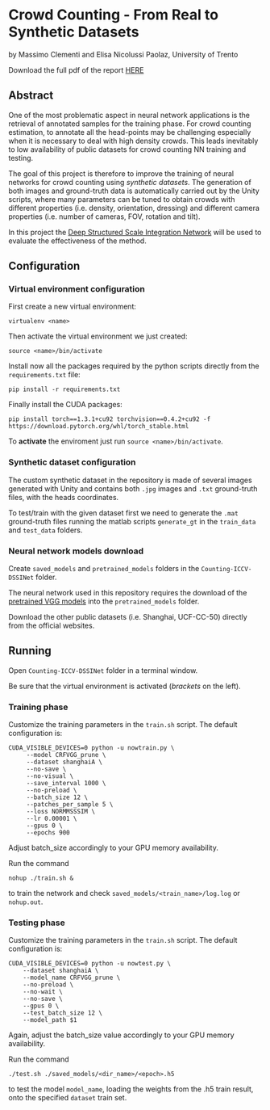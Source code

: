 # Crowd Counting - From Real to Synthetic Datasets
by Massimo Clementi and Elisa Nicolussi Paolaz, University of Trento

Download the full pdf of the report [HERE](https://github.com/MassimoClementi/CV-Crowd-Counting/raw/master/Crowd_Counting_Final_Report.pdf)

## Abstract
One of the most problematic aspect in neural network applications is the retrieval of annotated samples for the training phase. For crowd counting estimation, to annotate all the head-points may be challenging especially when it is necessary to deal with high density crowds. This leads inevitably to low availability of public datasets for crowd counting NN training and testing.

The goal of this project is therefore to improve the training of neural networks for crowd counting using *synthetic datasets*. The generation of both images and ground-truth data is automatically carried out by the Unity scripts, where many parameters can be tuned to obtain crowds with different properties (i.e. density, orientation, dressing) and different camera properties (i.e. number of cameras, FOV, rotation and tilt).

In this project the [Deep Structured Scale Integration Network](https://github.com/Legion56/Counting-ICCV-DSSINet) will be used to evaluate the effectiveness of the method.


## Configuration

### Virtual environment configuration
First create a new virtual environment:

	virtualenv <name>

Then activate the virtual environment we just created:

	source <name>/bin/activate
	
Install now all the packages required by the python scripts directly from the `requirements.txt` file:

	pip install -r requirements.txt
	
Finally install the CUDA packages:

	pip install torch==1.3.1+cu92 torchvision==0.4.2+cu92 -f https://download.pytorch.org/whl/torch_stable.html
	
To **activate** the enviroment just run `source <name>/bin/activate`.


### Synthetic dataset configuration
The custom synthetic dataset in the repository is made of several images generated with Unity and contains both `.jpg` images and `.txt` ground-truth files, with the heads coordinates.

To test/train with the given dataset first we need to generate the `.mat` ground-truth files running the matlab scripts `generate_gt` in the `train_data` and `test_data` folders.

### Neural network models download
Create `saved_models` and `pretrained_models` folders in the `Counting-ICCV-DSSINet` folder.

The neural network used in this repository requires the download of the [pretrained VGG models](https://www.dropbox.com/sh/wx8ah2c6pavod5p/AACDoJvNHrKJ_YaT_ObrCV-3a?dl=0) into the `pretrained_models` folder.

Download the other public datasets (i.e. Shanghai, UCF-CC-50) directly from the official websites.


## Running
Open `Counting-ICCV-DSSINet` folder in a terminal window.

Be sure that the virtual environment is activated (*brackets* on the left).

### Training phase
Customize the training parameters in the `train.sh` script. The default configuration is:

```
CUDA_VISIBLE_DEVICES=0 python -u nowtrain.py \
	 --model CRFVGG_prune \
	 --dataset shanghaiA \
	 --no-save \
	 --no-visual \
	 --save_interval 1000 \
	 --no-preload \
	 --batch_size 12 \
	 --patches_per_sample 5 \
	 --loss NORMMSSSIM \
	 --lr 0.00001 \
	 --gpus 0 \
	 --epochs 900
```

Adjust batch_size accordingly to your GPU memory availability.

Run the command

	nohup ./train.sh &

to train the network and check `saved_models/<train_name>/log.log` or `nohup.out`.

### Testing phase
Customize the training parameters in the `train.sh` script. The default configuration is:

```
CUDA_VISIBLE_DEVICES=0 python -u nowtest.py \
	--dataset shanghaiA \
	--model_name CRFVGG_prune \
	--no-preload \
	--no-wait \
	--no-save \
	--gpus 0 \
	--test_batch_size 12 \
	--model_path $1 
```

Again, adjust the batch_size value accordingly to your GPU memory availability.

Run the command

	./test.sh ./saved_models/<dir_name>/<epoch>.h5

to test the model `model_name`, loading the weights from the <epoch>.h5 train result, onto the specified `dataset` train set.
